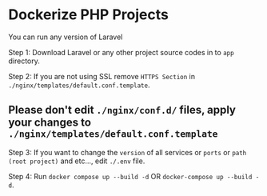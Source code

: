 # Dockerize PHP Projects

You can run any version of Laravel

Step 1: Download Laravel or any other project source codes in to `app` directory.

Step 2: If you are not using SSL remove `HTTPS Section` in `./nginx/templates/default.conf.template`.

## Please don't edit `./nginx/conf.d/` files, apply your changes to `./nginx/templates/default.conf.template`

Step 3: If you want to change the `version` of all services or `ports` or `path (root project)` and etc..., edit `./.env` file.

Step 4: Run `docker compose up --build -d` OR `docker-compose up --build -d`.
